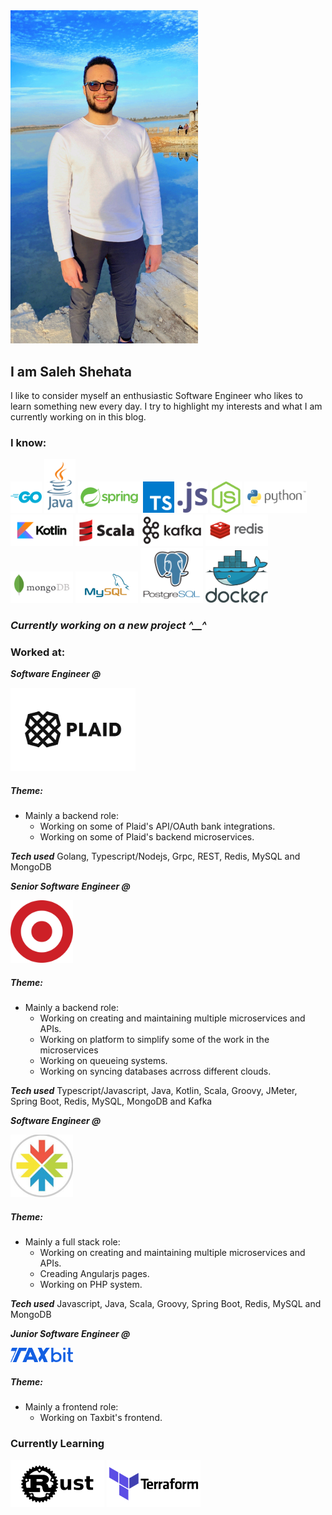 <img src="https://raw.githubusercontent.com/Shehats/blogs/main/images/profile.jpeg" alt="profile" width="300"/>

## I am Saleh Shehata
I like to consider myself an enthusiastic Software Engineer who likes to learn something new every day. I try to highlight my interests and what I am currently working on in this blog.

### I know:
<img src="https://raw.githubusercontent.com/Shehats/blogs/main/images/go_icon.svg" alt="go" width="50"/> <img src="https://raw.githubusercontent.com/Shehats/blogs/main/images/java_logo.svg" alt="java" width="50"/> <img src="https://raw.githubusercontent.com/Shehats/blogs/main/images/spring_logo.svg" alt="spring" width="100"/> <img src="https://raw.githubusercontent.com/Shehats/blogs/main/images/typescript_icon.svg" alt="ts" width="50"/> <img src="https://raw.githubusercontent.com/Shehats/blogs/main/images/javascript_icon.svg" alt="js" width="50"/> <img src="https://raw.githubusercontent.com/Shehats/blogs/main/images/nodejs_icon.svg" alt="nodejs" width="50"/> <img src="https://raw.githubusercontent.com/Shehats/blogs/main/images/python_logo.svg" alt="python" width="100"/> <img src="https://raw.githubusercontent.com/Shehats/blogs/main/images/kotlin_logo.svg" alt="kotlin" width="100"/> <img src="https://raw.githubusercontent.com/Shehats/blogs/main/images/scala_logo.svg" alt="kotlin" width="100"/> <img src="https://raw.githubusercontent.com/Shehats/blogs/main/images/kafka_logo.svg" alt="kafka" width="100"/> <img src="https://raw.githubusercontent.com/Shehats/blogs/main/images/redis_logo.svg" alt="redis" width="100"/> <img src="https://raw.githubusercontent.com/Shehats/blogs/main/images/mongodb_logo.svg" alt="mongodb" width="100"/> <img src="https://raw.githubusercontent.com/Shehats/blogs/main/images/mysql_logo.svg" alt="mysql" width="100"/> <img src="https://raw.githubusercontent.com/Shehats/blogs/main/images/postgresql_icon.svg" alt="postgresql" width="100"/> <img src="https://raw.githubusercontent.com/Shehats/blogs/main/images/docker-logol.svg" alt="docker" width="100"/>


### ***Currently working on a new project ^__^***


### Worked at:

***Software Engineer @***


<img src="https://raw.githubusercontent.com/Shehats/blogs/main/images/plaid_logo.svg" alt="plaid" width="200"/>

##### Theme:

- Mainly a backend role:
  - Working on some of Plaid's API/OAuth bank integrations.
  - Working on some of Plaid's backend microservices.
 
***Tech used*** Golang, Typescript/Nodejs, Grpc, REST, Redis, MySQL and MongoDB

***Senior Software Engineer @***


<img src="https://raw.githubusercontent.com/Shehats/blogs/main/images/target_logo.png" alt="target" width="100"/>


##### Theme:

- Mainly a backend role:
  - Working on creating and maintaining multiple microservices and APIs.
  - Working on platform to simplify some of the work in the microservices
  - Working on queueing systems.
  - Working on syncing databases acrross different clouds.

***Tech used*** Typescript/Javascript, Java, Kotlin, Scala, Groovy, JMeter, Spring Boot, Redis, MySQL, MongoDB and Kafka

***Software Engineer @***


<img src="https://raw.githubusercontent.com/Shehats/blogs/main/images/consensus_logo.jpg" alt="consensus" width="100"/>

##### Theme:

- Mainly a full stack role:
  - Working on creating and maintaining multiple microservices and APIs.
  - Creading Angularjs pages.
  - Working on PHP system.

***Tech used*** Javascript, Java, Scala, Groovy, Spring Boot, Redis, MySQL and MongoDB

***Junior Software Engineer @***


<img src="https://raw.githubusercontent.com/Shehats/blogs/main/images/taxbit_logo.svg" alt="consensus" width="100"/>

##### Theme:

- Mainly a frontend role:
  - Working on Taxbit's frontend.


### Currently Learning


<img src="https://raw.githubusercontent.com/Shehats/blogs/main/images/rust_logo.svg" alt="rust" width="150"/> <img src="https://raw.githubusercontent.com/Shehats/blogs/main/images/terraform_logo.svg" alt="terraform" width="150"/>
